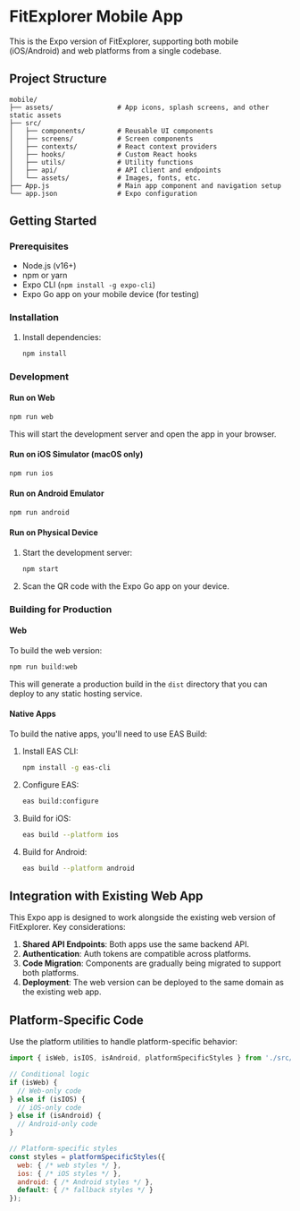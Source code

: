 # FitExplorer Mobile App

This is the Expo version of FitExplorer, supporting both mobile (iOS/Android) and web platforms from a single codebase.

## Project Structure

```
mobile/
├── assets/                # App icons, splash screens, and other static assets
├── src/
│   ├── components/        # Reusable UI components
│   ├── screens/           # Screen components
│   ├── contexts/          # React context providers
│   ├── hooks/             # Custom React hooks
│   ├── utils/             # Utility functions
│   ├── api/               # API client and endpoints
│   └── assets/            # Images, fonts, etc.
├── App.js                 # Main app component and navigation setup
└── app.json               # Expo configuration
```

## Getting Started

### Prerequisites

- Node.js (v16+)
- npm or yarn
- Expo CLI (`npm install -g expo-cli`)
- Expo Go app on your mobile device (for testing)

### Installation

1. Install dependencies:
   ```bash
   npm install
   ```

### Development

#### Run on Web

```bash
npm run web
```

This will start the development server and open the app in your browser.

#### Run on iOS Simulator (macOS only)

```bash
npm run ios
```

#### Run on Android Emulator

```bash
npm run android
```

#### Run on Physical Device

1. Start the development server:
   ```bash
   npm start
   ```
2. Scan the QR code with the Expo Go app on your device.

### Building for Production

#### Web

To build the web version:

```bash
npm run build:web
```

This will generate a production build in the `dist` directory that you can deploy to any static hosting service.

#### Native Apps

To build the native apps, you'll need to use EAS Build:

1. Install EAS CLI:
   ```bash
   npm install -g eas-cli
   ```

2. Configure EAS:
   ```bash
   eas build:configure
   ```

3. Build for iOS:
   ```bash
   eas build --platform ios
   ```

4. Build for Android:
   ```bash
   eas build --platform android
   ```

## Integration with Existing Web App

This Expo app is designed to work alongside the existing web version of FitExplorer. Key considerations:

1. **Shared API Endpoints**: Both apps use the same backend API.
2. **Authentication**: Auth tokens are compatible across platforms.
3. **Code Migration**: Components are gradually being migrated to support both platforms.
4. **Deployment**: The web version can be deployed to the same domain as the existing web app.

## Platform-Specific Code

Use the platform utilities to handle platform-specific behavior:

```javascript
import { isWeb, isIOS, isAndroid, platformSpecificStyles } from './src/utils/platform';

// Conditional logic
if (isWeb) {
  // Web-only code
} else if (isIOS) {
  // iOS-only code
} else if (isAndroid) {
  // Android-only code
}

// Platform-specific styles
const styles = platformSpecificStyles({
  web: { /* web styles */ },
  ios: { /* iOS styles */ },
  android: { /* Android styles */ },
  default: { /* fallback styles */ }
});
``` 